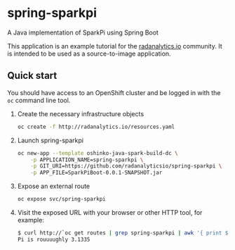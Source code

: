 # spring-sparkpi
A Java implementation of SparkPi using Spring Boot

This application is an example tutorial for the
[radanalytics.io](http://radanalytics.io) community. It is intended to be
used as a source-to-image application.

## Quick start

You should have access to an OpenShift cluster and be logged in with the
`oc` command line tool.

1. Create the necessary infrastructure objects
   ```bash
   oc create -f http://radanalytics.io/resources.yaml
   ```

1. Launch spring-sparkpi
   ```bash
   oc new-app --template oshinko-java-spark-build-dc \
       -p APPLICATION_NAME=spring-sparkpi \
       -p GIT_URI=https://github.com/radanalyticsio/spring-sparkpi \
       -p APP_FILE=SparkPiBoot-0.0.1-SNAPSHOT.jar
   ```

1. Expose an external route
   ```bash
   oc expose svc/spring-sparkpi
   ```

1. Visit the exposed URL with your browser or other HTTP tool, for example:
   ```bash
   $ curl http://`oc get routes | grep spring-sparkpi | awk '{ print $2 }'`
   Pi is rouuuughly 3.1335
   ```
